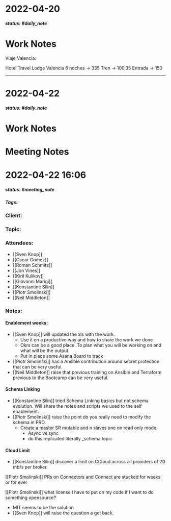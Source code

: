 # 2022-04-20


##### status: #daily_note 

# Work Notes

Viaje Valencia:

Hotel Travel Lodge Valencia 6 noches -> 335
Tren -> 100,35
Entrada -> 150

---

# 2022-04-22

##### status: #daily_note 
# Work Notes

# Meeting Notes

# 2022-04-22 16:06
##### status: #meeting_note
##### Tags:

### Client:
### Topic:
### Attendees:
* [[Sven Knop]]
* [[Oscar Gomez]]
* [[Roman Schmitz]]
* [[Jon Vines]]
* [[Kiril Kulikov]]
* [[Giovanni Marigi]]
* [[Konstantine Silin]]
* [[Piotr Smolinski]]
* [[Neil Middleton]]

### Notes:

#### Enablement weeks:

-  [[Sven Knop]] will updated the xls with the work.
	- Use it on a productive way and how to share the work we done
	- Okrs can be a good place. To plan what you will be working on and what will be the output.
	- Put in place some Asana Board to track
- [[Piotr Smolinski]] has a Ansible contribution around secret protection that can be very useful.
- [[Neil Middleton]] raise that previous training on Ansible and Terraform previous to the Bootcamp can be very useful. 

#### Schema Linking

- [[Konstantine Silin]] tried Schema Linking basics but not schema evolution. Will share the notes and scripts we used to the self enablement.
- [[Piotr Smolinski]] raise the point do you really need to modify the schema in PRO.
	- Create a master SR mutable and n slaves one on read only mode.
		- Async vs sync 
		- do this replicated literally \_schema topic

#### Cloud Limit

- [[Konstantine Silin]] discover a limit on CCloud across all providers of 20 mb/s per broker.

[[Piotr Smolinski]] PRs on Connectors and Connect are stucked for weeks or for ever

[[Piotr Smolinski]] what license I have to put on my code if I want to do something opensource?
- MIT seems to be the solution
- [[Sven Knop]] will raise the question a get back.